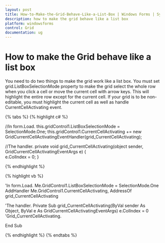 ```yaml
---
layout: post
title: How-to-Make-the-Grid-Behave-Like-a-List-Box | Windows Forms | Syncfusion
description: how to make the grid behave like a list box
platform: windowsforms
control: Grid
documentation: ug
---
```


# How to make the Grid behave like a list box

You need to do two things to make the grid work like a list box. You must set grid.ListBoxSelectionMode property to make the grid select the whole row when you click a cell or move the current cell with arrow keys. This will highlight the entire row except for the current cell. If your grid is to be non-editable, you must highlight the current cell as well as handle CurrentCellActivating event.

{% tabs %}
{% highlight c# %}

//In form.Load.
this.gridControl1.ListBoxSelectionMode = SelectionMode.One;
this.gridControl1.CurrentCellActivating += new GridCurrentCellActivatingEventHandler(grid_CurrentCellActivating);

//The handler.
private void grid_CurrentCellActivating(object sender, GridCurrentCellActivatingEventArgs e)
{        
    e.ColIndex = 0;
}

{% endhighlight %}

{% highlight vb %}

'In form.Load.
Me.GridControl1.ListBoxSelectionMode = SelectionMode.One
AddHandler Me.GridControl1.CurrentCellActivating, AddressOf grid_CurrentCellActivating

'The handler.
Private Sub grid_CurrentCellActivating(ByVal sender As Object, ByVal e As GridCurrentCellActivatingEventArgs)
    e.ColIndex = 0
'Grid_CurrentCellActivating.

End Sub 

{% endhighlight %}
{% endtabs %}
